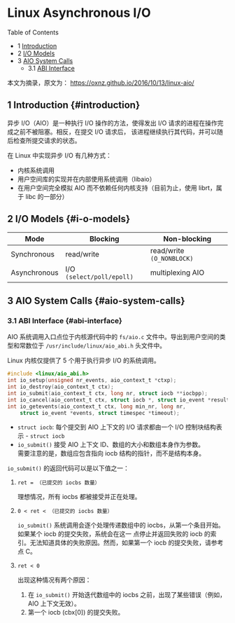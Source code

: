 # Linux Asynchronous I/O


<div class="ox-hugo-toc toc has-section-numbers">

<div class="heading">Table of Contents</div>

- <span class="section-num">1</span> [Introduction](#introduction)
- <span class="section-num">2</span> [I/O Models](#i-o-models)
- <span class="section-num">3</span> [AIO System Calls](#aio-system-calls)
    - <span class="section-num">3.1</span> [ABI Interface](#abi-interface)

</div>
<!--endtoc-->


本文为摘录，原文为： https://oxnz.github.io/2016/10/13/linux-aio/



## <span class="section-num">1</span> Introduction {#introduction}

异步 I/O（AIO）是一种执行 I/O 操作的方法，使得发出 I/O 请求的进程在操作完成之前不被阻塞。相反，在提交 I/O 请求后，
该进程继续执行其代码，并可以随后检查所提交请求的状态。

在 Linux 中实现异步 I/O 有几种方式：

-   内核系统调用
-   用户空间库的实现并在内部使用系统调用（libaio）
-   在用户空间完全模拟 AIO 而不依赖任何内核支持（目前为止，使用 librt，属于 libc 的一部分）


## <span class="section-num">2</span> I/O Models {#i-o-models}

| Mode         | Blocking                  | Non-blocking                  |
|--------------|---------------------------|-------------------------------|
| Synchronous  | read/write                | read/write `(O_NONBLOCK)`     |
| Asynchronous | I/O `(select/poll/epoll)` | multiplexing              AIO |


## <span class="section-num">3</span> AIO System Calls {#aio-system-calls}


### <span class="section-num">3.1</span> ABI Interface {#abi-interface}

AIO 系统调用入口点位于内核源代码中的 `fs/aio.c` 文件中。导出到用户空间的类型和常数位于 `/usr/include/linux/aio_abi.h`
头文件中。

Linux 内核仅提供了 5 个用于执行异步 I/O 的系统调用。

```c
#include <linux/aio_abi.h>
int io_setup(unsigned nr_events, aio_context_t *ctxp);
int io_destroy(aio_context_t ctx);
int io_submit(aio_context_t ctx, long nr, struct iocb **iocbpp);
int io_cancel(aio_context_t ctx, struct iocb *, struct io_event *result);
int io_getevents(aio_context_t ctx, long min_nr, long nr,
    struct io_event *events, struct timespec *timeout);

```

-   `struct iocb`: 每个提交到 AIO 上下文的 I/O 请求都由一个 I/O 控制块结构表示 - `struct iocb`
-   `io_submit()` 接受 AIO 上下文 ID、数组的大小和数组本身作为参数。 <br />
    需要注意的是，数组应包含指向 iocb 结构的指针，而不是结构本身。

`io_submit()` 的返回代码可以是以下值之一：

1.  `ret = （已提交的 iocbs 数量）` <br />

    理想情况，所有 iocbs 都被接受并正在处理。

2.  `0 < ret < （已提交的 iocbs 数量）` <br />

    `io_submit()` 系统调用会逐个处理传递数组中的 iocbs，从第一个条目开始。如果某个 iocb 的提交失败，系统会在这一
    点停止并返回失败的 iocb 的索引。无法知道具体的失败原因。然而，如果第一个 iocb 的提交失败，请参考点 C。

3.  `ret < 0`

    出现这种情况有两个原因：

    1.  在 `io_submit()` 开始迭代数组中的 iocbs 之前，出现了某些错误（例如，AIO 上下文无效）。
    2.  第一个 iocb (cbx[0]) 的提交失败。

